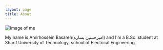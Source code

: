 ```yaml
---
layout: page
title: About
---
```

![Image of me](https://github.com/Magronox/Magronox.github.io/blob/master/20200905_080925.jpg)

My name is Amirhossein Basareh(امیرحسین بساره) and I'm a B.Sc. student at Sharif University of Technology, school of Electrical Engineering

